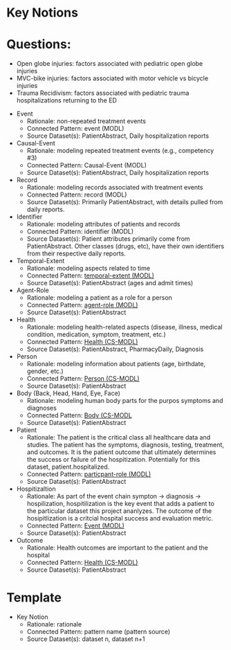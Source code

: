 # Key Notions

# Questions:

- Open globe injuries: factors associated with pediatric open globe injuries 
- MVC-bike injuries: factors associated with motor vehicle vs bicycle injuries 
- Trauma Recidivism: factors associated with pediatric trauma hospitalizations returning to the ED 

* Event
    * Rationale: non-repeated treatment events
    * Connected Pattern: event (MODL)
    * Source Dataset(s): PatientAbstract, Daily hospitalization reports
* Causal-Event
    * Rationale: modeling repeated treatment events (e.g., competency #3)
    * Connected Pattern: Causal-Event (MODL)
    * Source Dataset(s): PatientAbstract, Daily hospitalization reports
* Record
    * Rationale: modeling records associated with treatment events
    * Connected Pattern: record (MODL)
    * Source Dataset(s): Primarily PatientAbstract, with details pulled from daily reports.
* Identifier
    * Rationale: modeling attributes of patients and records
    * Connected Pattern: identifier (MODL)
    * Source Dataset(s): Patient attributes primarily come from PatientAbstract. Other classes (drugs, etc), have their own identifiers from their respective daily reports.
* Temporal-Extent
    * Rationale: modeling aspects related to time
    * Connected Pattern: [temporal-extent (MODL)](https://github.com/kastle-lab/modular-ontology-design-library/tree/master/modl/temporal-extent)
    * Source Dataset(s): PatientAbstract (ages and admit times)
* Agent-Role
    * Rationale: modeling a patient as a role for a person
    * Connected Pattern: [agent-role (MODL)](https://github.com/kastle-lab/modular-ontology-design-library/tree/master/modl/agent-role)
    * Source Dataset(s): PatientAbstract
* Health
    * Rationale: modeling health-related aspects (disease, illness, medical condition, medication, symptom, treatment, etc.)
    * Connected Pattern: [Health (CS-MODL)](https://github.com/kastle-lab/commonsense-micropatterns/blob/master/csmodl/patterns/Health.ttl)
    * Source Dataset(s): PatientAbstract, PharmacyDaily, Diagnosis
* Person
    * Rationale: modeling information about patients (age, birthdate, gender, etc.)
    * Connected Pattern: [Person (CS-MODL)](https://github.com/kastle-lab/commonsense-micropatterns/blob/master/csmodl/patterns/Person.ttl)
    * Source Dataset(s): PatientAbstract
* Body (Back, Head, Hand, Eye, Face)
    * Rationale: modeling human body parts for the purpos symptoms and diagnoses
    * Connected Pattern: [Body (CS-MODL](https://github.com/kastle-lab/commonsense-micropatterns/blob/master/csmodl/patterns/Body.ttl)
    * Source Dataset(s): PatientAbstract
* Patient
    * Rationale: The patient is the critical class all healthcare data and studies.  The patient has the symptoms, diagnosis, testing, treatment, and outcomes.  It is the patient outcome that ultimately determines the success or failure of the hospitization.  Potentially for this dataset, patient.hospitalized.
    * Connected Pattern: [particpant-role (MODL)](https://github.com/kastle-lab/modular-ontology-design-library/tree/master/modl/participant-role)
    * Source Dataset(s): PatientAbstract
* Hospitizaltion
    * Rationale: As part of the event chain sympton -> diagnosis -> hospilization, hospitilization is the key event that adds a patient to the particular dataset this project ananlyzes.  The outcome of the hosipitlization is a critcial hospital success and evaluation metric.
    * Connected Pattern: [Event (MODL)](https://github.com/kastle-lab/modular-ontology-design-library/tree/master/modl/event)
    * Source Dataset(s): PatientAbstract
* Outcome
    * Rationale: Health outcomes are important to the patient and the hospital
    * Connected Pattern: [Health (CS-MODL)](https://github.com/kastle-lab/commonsense-micropatterns/blob/master/csmodl/patterns/Health.ttl)
    * Source Dataset(s): PatientAbstract

# Template

* Key Notion
    * Rationale: rationale
    * Connected Pattern: pattern name (pattern source)
    * Source Dataset(s): dataset n, dataset n+1
